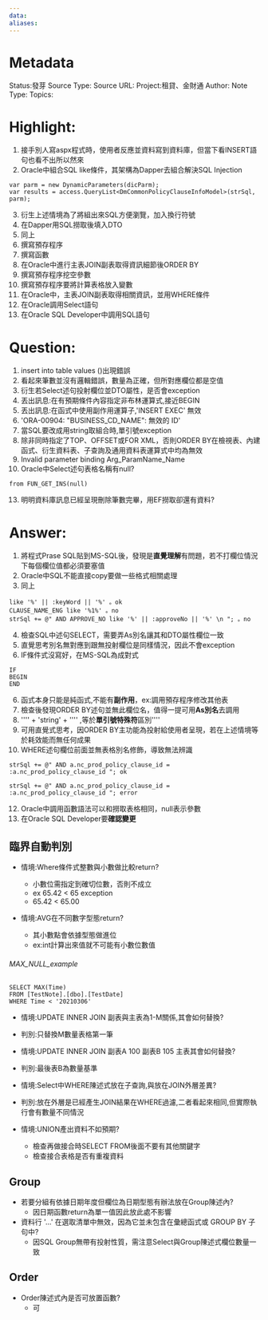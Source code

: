 ```yaml
---
data:
aliases:
---
```

# Metadata
Status:發芽
Source Type:
Source URL:
Project:租貸、金財通
Author:
Note Type:
Topics:


# Highlight:
1. 接手別人寫aspx程式時，使用者反應並資料寫到資料庫，但當下看INSERT語句也看不出所以然來
2. Oracle中組合SQL like條件，其架構為Dapper去組合解決SQL Injection
```
var parm = new DynamicParameters(dicParm);
var results = access.QueryList<DmCommonPolicyClauseInfoModel>(strSql, parm);
```
3. 衍生上述情境為了將組出來SQL方便瀏覽，加入換行符號
4. 在Dapper用SQL撈取後填入DTO
5. 同上
6. 撰寫預存程序
7. 撰寫函數
8. 在Oracle中進行主表JOIN副表取得資訊細節後ORDER BY
9. 撰寫預存程序挖空參數
10. 撰寫預存程序要將計算表格放入變數
11. 在Oracle中，主表JOIN副表取得相關資訊，並用WHERE條件
12. 在Oracle調用Select語句
13. 在Oracle SQL Developer中調用SQL語句
# Question:
1. insert into table values ()出現錯誤
4. 看起來筆數並沒有邏輯錯誤，數量為正確，但所對應欄位都是空值
5. 衍生若Select述句投射欄位並DTO屬性，是否會exception
6. 丟出訊息:在有預期條件內容指定非布林運算式,接近BEGIN
7. 丟出訊息:在函式中使用副作用運算子,'INSERT EXEC' 無效
8. 'ORA-00904: "BUSINESS_CD_NAME": 無效的 ID'
9. 當SQL要改成用string取組合時,單引號exception
10. 除非同時指定了TOP、OFFSET或FOR XML，否則ORDER BY在檢視表、內建函式、衍生資料表、子查詢及通用資料表運算式中均為無效
11. Invalid parameter binding Arg_ParamName_Name
12. Oracle中Select述句表格名稱有null?
```
from FUN_GET_INS(null) 
```
13. 明明資料庫訊息已經呈現刪除筆數完畢，用EF撈取卻還有資料?
# Answer:
1. 將程式Prase SQL貼到MS-SQL後，發現是**直覺理解**有問題，若不打欄位情況下每個欄位值都必須要塞值
2. Oracle中SQL不能直接copy要做一些格式相關處理
3. 同上
```
like '%' || :keyWord || '%' 。ok 
CLAUSE_NAME_ENG like '%1%' 。no
strSql += @" AND APPROVE_NO like '%' || :approveNo || '%' \n "; 。no
```
4. 檢查SQL中述句SELECT，需要弄As別名讓其和DTO屬性欄位一致
5. 直覺思考別名無對應到跟無投射欄位是同樣情況，因此不會exception
6. IF條件式沒寫好，在MS-SQL為成對式
```
IF 
BEGIN
END
```
6. 函式本身只能是純函式,不能有**副作用**，ex:調用預存程序修改其他表
7. 檢查後發現ORDER BY述句並無此欄位名，值得一提可用**As別名**去調用
8. '''' + 'string' + '''' ,等於**單引號特殊符**區別''''
9. 可用直覺式思考，因ORDER BY主功能為投射給使用者呈現，若在上述情境等於耗效能而無任何成果
10. WHERE述句欄位前面並無表格別名修飾，導致無法辨識
```
strSql += @" AND a.nc_prod_policy_clause_id = :a.nc_prod_policy_clause_id "; ok

strSql += @" AND a.nc_prod_policy_clause_id = :a.nc_prod_policy_clause_id "; error
```
12. Oracle中調用函數語法可以和撈取表格相同，null表示參數
13. 在Oracle SQL Developer要**確認變更**


## 臨界自動判別





- 情境:Where條件式整數與小數做比較return?
  - 小數位需指定到確切位數，否則不成立
  - ex 65.42 < 65 exception
  - 65.42 < 65.00

- 情境:AVG在不同數字型態return?
  - 其小數點會依據型態做進位
  - ex:int計算出來值就不可能有小數位數值 

###### MAX_NULL_example
```
SELECT MAX(Time)
FROM [TestNote].[dbo].[TestDate]
WHERE Time < '20210306'
```

- 情境:UPDATE INNER JOIN 副表與主表為1-M關係,其會如何替換?
- 判別:只替換M數量表格第一筆

- 情境:UPDATE INNER JOIN 副表A 100 副表B 105 主表其會如何替換?
- 判別:最後表B為數量基準

- 情境:Select中WHERE陳述式放在子查詢,與放在JOIN外層差異?
- 判別:放在外層是已經產生JOIN結果在WHERE過濾,二者看起來相同,但實際執行會有數量不同情況

- 情境:UNION產出資料不如預期?
  - 檢查再做接合時SELECT FROM後面不要有其他關鍵字
  - 檢查接合表格是否有重複資料



## Group
- 若要分組有依據日期年度但欄位為日期型態有辦法放在Group陳述內?
  - 因日期函數return為單一值因此放此處不影響
- 資料行 '...' 在選取清單中無效，因為它並未包含在彙總函式或 GROUP BY 子句中?
  - 因SQL Group無帶有投射性質，需注意Select與Group陳述式欄位數量一致 
## Order
- Order陳述式內是否可放置函數?
  - 可 

